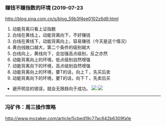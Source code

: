 ### 赚钱不赚指数的环境 (2019-07-23
http://blog.sina.com.cn/s/blog_59b3f4ee0102z6d9.html
1. 动能背离只看上证指数
2. 白线在黄线上，动能背离向下，不好赚钱
3. 白线在黄线下，动能背离向上，容易赚钱（今天是这个情况）
4. 黄白线敞口越大，第二个条件的级别越大
5. 白线向上，黄线向下，会加强高点级别，反之亦然
6. 动能背离向上的环境，低点级别自然增强
7. 动能背离向下的环境，高点级别自然增强
8. 动能背离向上的环境，要T的话，向上Ｔ，先买后卖
9. 动能背离向下的环境，要T的话，向下Ｔ，先卖后买
- 避开明显的错误，就会无限趋向于成功。
![](http://sinastorage.com/storage.app.finance.sina.com.cn/products/201907/d02b1805248d411b9ae0c1132f885292.png)
![](http://sinastorage.com/storage.app.finance.sina.com.cn/products/201907/29978914885d99d60a3404a606efef41.png)
---
### 冯矿伟：周三操作策略
http://www.myzaker.com/article/5cbed19c77ac642b6309fa1e